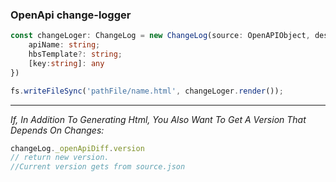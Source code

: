 ### OpenApi change-logger
```typescript
const changeLoger: ChangeLog = new ChangeLog(source: OpenAPIObject, destination: OpenAPIObject, {
	apiName: string;
	hbsTemplate?: string;
	[key:string]: any
})

fs.writeFileSync('pathFile/name.html', changeLoger.render());
```

------------

*If, In Addition To Generating Html, You Also Want To Get A Version That Depends On Changes:*

```typescript
changeLog._openApiDiff.version
// return new version.
//Current version gets from source.json
```

